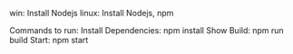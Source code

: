
win: Install Nodejs
linux: Install Nodejs, npm

Commands to run:
  Install Dependencies: npm install
  Show Build: npm run build
  Start: npm start
